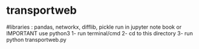 # transportweb
#libraries : pandas, networkx, difflib, pickle
run in jupyter note book
or
IMPORTANT use python3
1- run terminal/cmd
2- cd to this directory
3- run python transportweb.py 